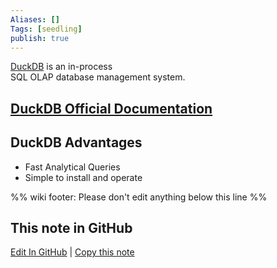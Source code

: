 ```yaml
---
Aliases: []
Tags: [seedling]
publish: true
---
```


[DuckDB](https://duckdb.org/) is an in-process  
SQL OLAP database management system.

## [DuckDB Official Documentation](https://duckdb.org/docs/)

## DuckDB Advantages

- Fast Analytical Queries
- Simple to install and operate

%% wiki footer: Please don't edit anything below this line %%

## This note in GitHub

<span class="git-footer">[Edit In GitHub](https://github.dev/data-engineering-community/data-engineering-wiki/blob/main/Tools/Databases/DuckDB.md "git-hub-edit-note") | [Copy this note](https://raw.githubusercontent.com/data-engineering-community/data-engineering-wiki/main/Tools/Databases/DuckDB.md "git-hub-copy-note") </span>
